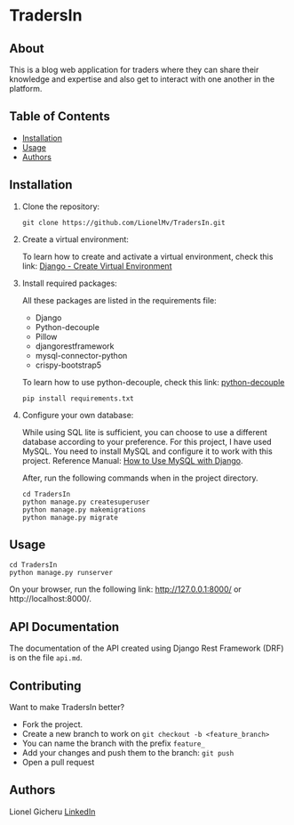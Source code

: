 # TradersIn

## About
This is a blog web application for traders where they can share their knowledge and expertise and also get to interact with one another in the platform.

## Table of Contents
- [Installation](#installation)
- [Usage](#usage)
- [Authors](#authors)

## Installation

1. Clone the repository:
    ```
    git clone https://github.com/LionelMv/TradersIn.git
    ```

2. Create a virtual environment:

    To learn how to create and activate a virtual environment, check this link: [Django - Create Virtual Environment](https://www.w3schools.com/django/django_create_virtual_environment.php)

3. Install required packages:

    All these packages are listed in the requirements file:
    - Django
    - Python-decouple
    - Pillow
    - djangorestframework
    - mysql-connector-python
    - crispy-bootstrap5

    To learn how to use python-decouple, check this link: [python-decouple](https://pypi.org/project/python-decouple/)
    ```
    pip install requirements.txt
    ```

4. Configure your own database:

    While using SQL lite is sufficient, you can choose to use a different database according to your preference.
    For this project, I have used MySQL.
    You need to install MySQL and configure it to work with this project.
    Reference Manual: [How to Use MySQL with Django](https://studygyaan.com/django/how-to-use-mysql-database-with-django-project).

    After, run the following commands when in the project directory.
    ```
    cd TradersIn
    python manage.py createsuperuser
    python manage.py makemigrations
    python manage.py migrate
    ```

## Usage
```
cd TradersIn
python manage.py runserver
```

On your browser, run the following link: http://127.0.0.1:8000/ or http://localhost:8000/.


## API Documentation
The documentation of the API created using Django Rest Framework (DRF) is on the file ```api.md```.

## Contributing
Want to make TradersIn better?
- Fork the project.
- Create a new branch to work on ```git checkout -b <feature_branch>```
- You can name the branch with the prefix ```feature_```
- Add your changes and push them to the branch: ```git push```
- Open a pull request


## Authors
Lionel Gicheru [LinkedIn](https://www.linkedin.com/in/lionelmwangi/)